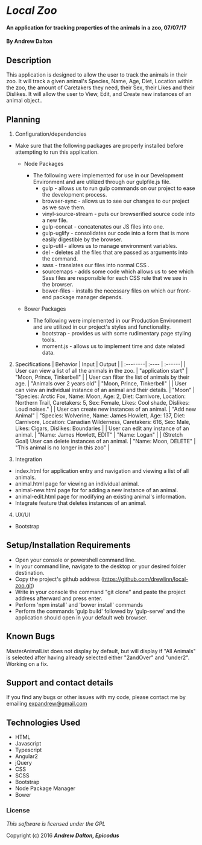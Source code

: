 # _Local Zoo_

#### An application for tracking properties of the animals in a zoo, 07/07/17

#### By **Andrew Dalton**

## Description

  This application is designed to allow the user to track the animals in their zoo. It will track a given animal's Species, Name, Age, Diet, Location within the zoo, the amount of Caretakers they need, their Sex, their Likes and their Dislikes. It will allow the user to View, Edit, and Create new instances of an animal object..

## Planning

1. Configuration/dependencies

  * Make sure that the following packages are properly installed before attempting to run this application.

    * Node Packages
      * The following were implemented for use in our Development Environment and are utilized through our gulpfile.js file.
        * gulp - allows us to run gulp commands on our project to ease the development process.
        * browser-sync - allows us to see our changes to our project as we save them.
        * vinyl-source-stream - puts our browserified source code into a new file.
        * gulp-concat - concatenates our JS files into one.
        * gulp-uglify - consolidates our code into a form that is more easily digestible by the browser.
        * gulp-util - allows us to manage environment variables.
        * del - deletes all the files that are passed as arguments into the command.
        * sass - translates our files into normal CSS .
        * sourcemaps - adds some code which allows us to see which Sass files are responsible for each CSS rule that we see in the browser.
        * bower-files - installs the necessary files on which our front-end package manager depends.

    * Bower Packages
      * The following were implemented in our Production Environment and are utilized in our project's styles and functionality.
        * bootstrap - provides us with some rudimentary page styling tools.
        * moment.js - allows us to implement time and date related data.

  2. Specifications
  | Behavior | Input | Output |
  | :--------| :---- | :------|
  | User can view a list of all the animals in the zoo. | "application start" | "Moon, Prince, Tinkerbell" |
  | User can filter the list of animals by their age. | "Animals over 2 years old" | "Moon, Prince, Tinkerbell" |
  | User can view an individual instance of an animal and their details. | "Moon" | "Species: Arctic Fox, Name: Moon, Age: 2, Diet: Carnivore, Location: Northern Trail, Caretakers: 5, Sex: Female, Likes: Cool shade, Dislikes: Loud noises." |
  | User can create new instances of an animal. | "Add new Animal" | "Species: Wolverine, Name: James Howlett, Age: 137, Diet: Carnivore, Location: Canadian Wilderness, Caretakers: 616, Sex: Male, Likes: Cigars, Dislikes: Boundaries |
  | User can edit any instance of an animal. | "Name: James Howlett, EDIT" | "Name: Logan" |
  | (Stretch Goal) User can delete instances of an animal. | "Name: Moon, DELETE" | "This animal is no longer in this zoo" |

3. Integration
  * index.html for application entry and navigation and viewing a list of all animals.
  * animal.html page for viewing an individual animal.
  * animal-new.html page for for adding a new instance of an animal.
  * animal-edit.html page for modifying an existing animal's information.
  * Integrate feature that deletes instances of an animal.

4. UX/UI
  * Bootstrap

## Setup/Installation Requirements

* Open your console or powershell command line.
* In your command line, navigate to the desktop or your desired folder destination.
* Copy the project's github address (https://github.com/drewlinn/local-zoo.git)
* Write in your console the command "git clone" and paste the project address afterward and press enter.
* Perform 'npm install' and 'bower install' commands
* Perform the commands 'gulp build' followed by 'gulp-serve' and the application should open in your default web browser.

## Known Bugs

MasterAnimalList does not display by default, but will display if "All Animals" is selected after having already selected either "2andOver" and "under2". Working on a fix.

## Support and contact details

If you find any bugs or other issues with my code, please contact me by emailing expandrew@gmail.com

## Technologies Used

  * HTML
  * Javascript
  * Typescript
  * Angular2
  * jQuery
  * CSS
  * SCSS
  * Bootstrap
  * Node Package Manager
  * Bower

### License

*This software is licensed under the GPL*

Copyright (c) 2016 **_Andrew Dalton, Epicodus_**
